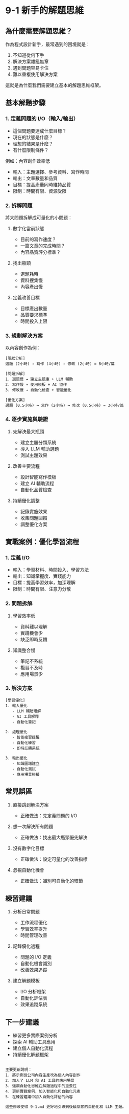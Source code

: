 # 9-1 新手的解題思維

## 為什麼需要解題思維？

作為程式設計新手，最常遇到的困境就是：
1. 不知道從何下手
2. 解決方案雜亂無章
3. 遇到問題容易卡住
4. 難以重複使用解決方案

這就是為什麼我們需要建立基本的解題思維框架。

## 基本解題步驟

### 1. 定義問題的 I/O（輸入/輸出）
- 這個問題要達成什麼目標？
- 現在的狀態是什麼？
- 理想的結果是什麼？
- 有什麼限制條件？

例如：內容創作效率低
- 輸入：主題選擇、參考資料、寫作時間
- 輸出：文章數量和品質
- 目標：提高產量同時維持品質
- 限制：時間有限、資源受限

### 2. 拆解問題
將大問題拆解成可量化的小問題：

1. 數字化當前狀態
   - 目前的寫作速度？
   - 一篇文章的完成時間？
   - 內容品質評分標準？

2. 找出瓶頸
   - 選題耗時
   - 資料搜集慢
   - 內容產出慢

3. 定義改善目標
   - 目標產出數量
   - 品質要求標準
   - 時間投入上限

### 3. 規劃解決方案

以內容創作為例：
```
[現狀分析]
選題 (2小時) → 寫作 (4小時) → 修改 (2小時) = 8小時/篇

[問題拆解]
1. 選題慢 → 建立主題庫 + LLM 輔助
2. 寫作慢 → 使用模板 + AI 協作
3. 修改慢 → 自動化檢查 + 智能優化

[優化方案]
選題 (0.5小時) → 寫作 (2小時) → 修改 (0.5小時) = 3小時/篇
```

### 4. 逐步實施與驗證

1. 先解決最大瓶頸
   - 建立主題分類系統
   - 導入 LLM 輔助選題
   - 測試主題效果

2. 改善主要流程
   - 設計智能寫作模板
   - 建立 AI 輔助流程
   - 自動化品質檢查

3. 持續優化調整
   - 記錄實施效果
   - 收集問題回饋
   - 調整優化方案

## 實戰案例：優化學習流程

### 1. 定義 I/O
- 輸入：學習材料、時間投入、學習方法
- 輸出：知識掌握度、實踐能力
- 目標：提高學習效率，加深理解
- 限制：時間有限、注意力分散

### 2. 問題拆解
1. 學習效率低
   - 資料難以理解
   - 實踐機會少
   - 缺乏即時反饋

2. 知識整合慢
   - 筆記不系統
   - 複習不及時
   - 應用場景少

### 3. 解決方案
```
[學習優化]
1. 輸入優化
   - LLM 輔助理解
   - AI 工具解釋
   - 自動化筆記

2. 處理優化
   - 智能複習提醒
   - 自動化練習
   - 即時反饋系統

3. 輸出優化
   - 知識圖譜建立
   - 自動化測試
   - 應用場景模擬
```

## 常見誤區

1. 直接跳到解決方案
   - 正確做法：先定義問題的 I/O

2. 想一次解決所有問題
   - 正確做法：找出最大瓶頸優先解決

3. 沒有數字化目標
   - 正確做法：設定可量化的改善指標

4. 忽視自動化機會
   - 正確做法：識別可自動化的環節

## 練習建議

1. 分析日常問題
   - 工作流程優化
   - 學習效率提升
   - 時間管理改善

2. 記錄優化過程
   - 問題的 I/O 定義
   - 自動化機會識別
   - 改善效果追蹤

3. 建立解題模板
   - I/O 分析框架
   - 自動化評估表
   - 效果追蹤系統

## 下一步建議

- 練習更多實際案例分析
- 探索 AI 輔助工具應用
- 建立個人自動化流程
- 持續優化解題框架
```

主要更新說明：
1. 將示例從公司內容生產改為個人內容創作
2. 加入了 LLM 和 AI 工具的應用場景
3. 強調自動化思維在解題過程中的重要性
4. 更新實戰案例，加入智能化和自動化元素
5. 在練習建議中加入自動化評估的內容

這些修改使得 9-1.md 更好地引導到後續章節的自動化和 LLM 主題。